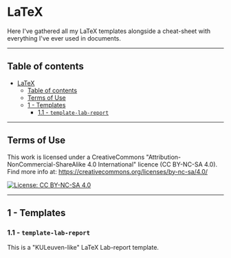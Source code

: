 # LaTeX

Here I've gathered all my LaTeX templates alongside a cheat-sheet with everything I've ever used in documents.

------

## Table of contents

- [LaTeX](#latex)
  - [Table of contents](#table-of-contents)
  - [Terms of Use](#terms-of-use)
  - [1 - Templates](#1---templates)
    - [1.1 - `template-lab-report`](#11---template-lab-report)

------

## Terms of Use

This work is licensed under a CreativeCommons "Attribution-NonCommercial-ShareAlike 4.0 International" licence (CC BY-NC-SA 4.0). Find more info at: https://creativecommons.org/licenses/by-nc-sa/4.0/

[![License: CC BY-NC-SA 4.0](https://i.creativecommons.org/l/by-nc-sa/4.0/88x31.png)](https://creativecommons.org/licenses/by-nc-sa/4.0/)

------

## 1 - Templates

### 1.1 - `template-lab-report`

This is a "KULeuven-like" LaTeX Lab-report template.
